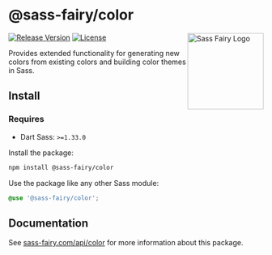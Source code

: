 # @sass-fairy/color

<a href="https://sass-fairy.com/"><img src="https://sass-fairy.com/img/logo.svg" alt="Sass Fairy Logo" width="150" align="right" /></a>

[![Release Version](https://img.shields.io/npm/v/@sass-fairy/color.svg)](https://www.npmjs.com/package/@sass-fairy/color)
[![License](https://img.shields.io/badge/License-MIT-blue.svg)](https://opensource.org/licenses/MIT)

Provides extended functionality for generating new colors from existing colors and building color themes in Sass.

## Install

### Requires

* Dart Sass: `>=1.33.0`

Install the package:

```bash
npm install @sass-fairy/color
```

Use the package like any other Sass module:

```scss
@use '@sass-fairy/color';
```

## Documentation

See [sass-fairy.com/api/color](http://sass-fairy.com/api/color) for more information about this package.
